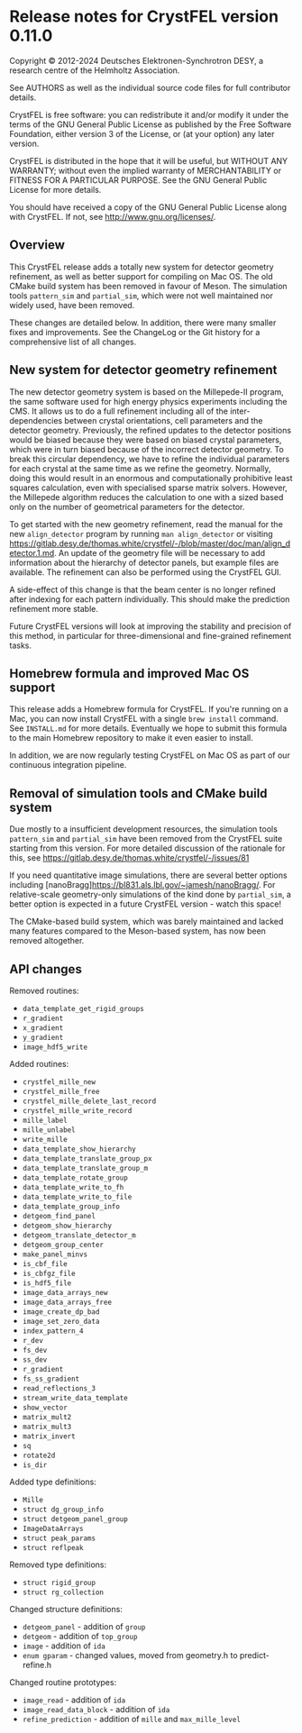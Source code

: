 Release notes for CrystFEL version 0.11.0
=========================================

Copyright © 2012-2024 Deutsches Elektronen-Synchrotron DESY,
                      a research centre of the Helmholtz Association.

See AUTHORS as well as the individual source code files for full contributor details.

CrystFEL is free software: you can redistribute it and/or modify it under the
terms of the GNU General Public License as published by the Free Software
Foundation, either version 3 of the License, or (at your option) any later
version.

CrystFEL is distributed in the hope that it will be useful, but WITHOUT ANY
WARRANTY; without even the implied warranty of MERCHANTABILITY or FITNESS FOR A
PARTICULAR PURPOSE.  See the GNU General Public License for more details.

You should have received a copy of the GNU General Public License along with
CrystFEL.  If not, see <http://www.gnu.org/licenses/>.


Overview
--------

This CrystFEL release adds a totally new system for detector geometry
refinement, as well as better support for compiling on Mac OS.  The old CMake
build system has been removed in favour of Meson.  The simulation tools
`pattern_sim` and `partial_sim`, which were not well maintained nor widely used,
have been removed.

These changes are detailed below.  In addition, there were many smaller fixes
and improvements.  See the ChangeLog or the Git history for a comprehensive
list of all changes.


New system for detector geometry refinement
-------------------------------------------

The new detector geometry system is based on the Millepede-II program, the same
software used for high energy physics experiments including the CMS.  It
allows us to do a full refinement including all of the inter-dependencies
between crystal orientations, cell parameters and the detector geometry.
Previously, the refined updates to the detector positions would be biased
because they were based on biased crystal parameters, which were in turn biased
because of the incorrect detector geometry.  To break this circular dependency,
we have to refine the individual parameters for each crystal at the same time
as we refine the geometry.  Normally, doing this would result in an enormous
and computationally prohibitive least squares calculation, even with
specialised sparse matrix solvers.  However, the Millepede algorithm reduces
the calculation to one with a sized based only on the number of geometrical
parameters for the detector.

To get started with the new geometry refinement, read the manual for the new
`align_detector` program by running `man align_detector` or visiting
<https://gitlab.desy.de/thomas.white/crystfel/-/blob/master/doc/man/align_detector.1.md>.
An update of the geometry file will be necessary to add information about the
hierarchy of detector panels, but example files are available.  The refinement
can also be performed using the CrystFEL GUI.

A side-effect of this change is that the beam center is no longer refined
after indexing for each pattern individually.  This should make the prediction
refinement more stable.

Future CrystFEL versions will look at improving the stability and precision of
this method, in particular for three-dimensional and fine-grained refinement
tasks.


Homebrew formula and improved Mac OS support
--------------------------------------------

This release adds a Homebrew formula for CrystFEL.  If you're running on a Mac,
you can now install CrystFEL with a single `brew install` command.  See
`INSTALL.md` for more details.  Eventually we hope to submit this formula to
the main Homebrew repository to make it even easier to install.

In addition, we are now regularly testing CrystFEL on Mac OS as part of our
continuous integration pipeline.


Removal of simulation tools and CMake build system
--------------------------------------------------

Due mostly to a insufficient development resources, the simulation tools
`pattern_sim` and `partial_sim` have been removed from the CrystFEL suite
starting from this version.  For more detailed discussion of the rationale for
this, see https://gitlab.desy.de/thomas.white/crystfel/-/issues/81

If you need quantitative image simulations, there are several better options
including [nanoBragg]<https://bl831.als.lbl.gov/~jamesh/nanoBragg/>.  For
relative-scale geometry-only simulations of the kind done by `partial_sim`,
a better option is expected in a future CrystFEL version - watch this space!

The CMake-based build system, which was barely maintained and lacked many
features compared to the Meson-based system, has now been removed altogether.


API changes
-----------

Removed routines:
* `data_template_get_rigid_groups`
* `r_gradient`
* `x_gradient`
* `y_gradient`
* `image_hdf5_write`

Added routines:
* `crystfel_mille_new`
* `crystfel_mille_free`
* `crystfel_mille_delete_last_record`
* `crystfel_mille_write_record`
* `mille_label`
* `mille_unlabel`
* `write_mille`
* `data_template_show_hierarchy`
* `data_template_translate_group_px`
* `data_template_translate_group_m`
* `data_template_rotate_group`
* `data_template_write_to_fh`
* `data_template_write_to_file`
* `data_template_group_info`
* `detgeom_find_panel`
* `detgeom_show_hierarchy`
* `detgeom_translate_detector_m`
* `detgeom_group_center`
* `make_panel_minvs`
* `is_cbf_file`
* `is_cbfgz_file`
* `is_hdf5_file`
* `image_data_arrays_new`
* `image_data_arrays_free`
* `image_create_dp_bad`
* `image_set_zero_data`
* `index_pattern_4`
* `r_dev`
* `fs_dev`
* `ss_dev`
* `r_gradient`
* `fs_ss_gradient`
* `read_reflections_3`
* `stream_write_data_template`
* `show_vector`
* `matrix_mult2`
* `matrix_mult3`
* `matrix_invert`
* `sq`
* `rotate2d`
* `is_dir`

Added type definitions:
* `Mille`
* `struct dg_group_info`
* `struct detgeom_panel_group`
* `ImageDataArrays`
* `struct peak_params`
* `struct reflpeak`

Removed type definitions:
* `struct rigid_group`
* `struct rg_collection`

Changed structure definitions:
* `detgeom_panel` - addition of `group`
* `detgeom` - addition of `top_group`
* `image` - addition of `ida`
* `enum gparam` - changed values, moved from geometry.h to predict-refine.h

Changed routine prototypes:
* `image_read` - addition of `ida`
* `image_read_data_block` - addition of `ida`
* `refine_prediction` - addition of `mille` and `max_mille_level`
